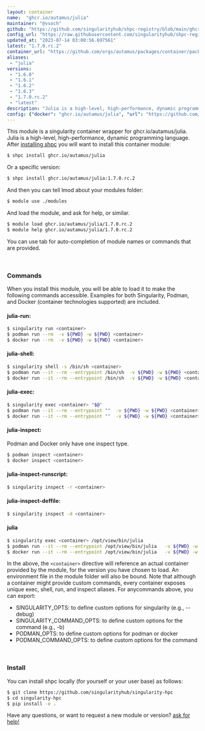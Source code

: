 ```yaml
---
layout: container
name:  "ghcr.io/autamus/julia"
maintainer: "@vsoch"
github: "https://github.com/singularityhub/shpc-registry/blob/main/ghcr.io/autamus/julia/container.yaml"
config_url: "https://raw.githubusercontent.com/singularityhub/shpc-registry/main/ghcr.io/autamus/julia/container.yaml"
updated_at: "2023-07-14 03:00:56.697561"
latest: "1.7.0.rc.2"
container_url: "https://github.com/orgs/autamus/packages/container/package/julia"
aliases:
 - "julia"
versions:
 - "1.6.0"
 - "1.6.1"
 - "1.6.2"
 - "1.6.3"
 - "1.7.0.rc.2"
 - "latest"
description: "Julia is a high-level, high-performance, dynamic programming language."
config: {"docker": "ghcr.io/autamus/julia", "url": "https://github.com/orgs/autamus/packages/container/package/julia", "maintainer": "@vsoch", "description": "Julia is a high-level, high-performance, dynamic programming language.", "latest": {"1.7.0.rc.2": "sha256:8deb90f4aaa4e779d80e0c7d04c99b9364c2f4545e4b9ca197d25dc58ccf4cc3"}, "tags": {"1.6.0": "sha256:e898f6e5faced775bca53c9e8cd28f56f1b6d42a719d06678a7012ab9f21f32e", "1.6.1": "sha256:527b37ce591be6b704efcb8019f16dbb0163f12433d0af8258153c892b33998d", "1.6.2": "sha256:34ef0a0fbfdca83bb05bf05faddb180d8dd82d7c5ab19fc405b478003d58d9de", "1.6.3": "sha256:f84fc45e71f4995278758398961231c088bfbbcd92d698a1d0ccb16de41f80f5", "1.7.0.rc.2": "sha256:8deb90f4aaa4e779d80e0c7d04c99b9364c2f4545e4b9ca197d25dc58ccf4cc3", "latest": "sha256:8deb90f4aaa4e779d80e0c7d04c99b9364c2f4545e4b9ca197d25dc58ccf4cc3"}, "aliases": {"julia": "/opt/view/bin/julia"}}
---
```


This module is a singularity container wrapper for ghcr.io/autamus/julia.
Julia is a high-level, high-performance, dynamic programming language.
After [installing shpc](#install) you will want to install this container module:


```bash
$ shpc install ghcr.io/autamus/julia
```

Or a specific version:

```bash
$ shpc install ghcr.io/autamus/julia:1.7.0.rc.2
```

And then you can tell lmod about your modules folder:

```bash
$ module use ./modules
```

And load the module, and ask for help, or similar.

```bash
$ module load ghcr.io/autamus/julia/1.7.0.rc.2
$ module help ghcr.io/autamus/julia/1.7.0.rc.2
```

You can use tab for auto-completion of module names or commands that are provided.

<br>

### Commands

When you install this module, you will be able to load it to make the following commands accessible.
Examples for both Singularity, Podman, and Docker (container technologies supported) are included.

#### julia-run:

```bash
$ singularity run <container>
$ podman run --rm  -v ${PWD} -w ${PWD} <container>
$ docker run --rm  -v ${PWD} -w ${PWD} <container>
```

#### julia-shell:

```bash
$ singularity shell -s /bin/sh <container>
$ podman run --it --rm --entrypoint /bin/sh  -v ${PWD} -w ${PWD} <container>
$ docker run --it --rm --entrypoint /bin/sh  -v ${PWD} -w ${PWD} <container>
```

#### julia-exec:

```bash
$ singularity exec <container> "$@"
$ podman run --it --rm --entrypoint ""  -v ${PWD} -w ${PWD} <container> "$@"
$ docker run --it --rm --entrypoint ""  -v ${PWD} -w ${PWD} <container> "$@"
```

#### julia-inspect:

Podman and Docker only have one inspect type.

```bash
$ podman inspect <container>
$ docker inspect <container>
```

#### julia-inspect-runscript:

```bash
$ singularity inspect -r <container>
```

#### julia-inspect-deffile:

```bash
$ singularity inspect -d <container>
```


#### julia

```bash
$ singularity exec <container> /opt/view/bin/julia
$ podman run --it --rm --entrypoint /opt/view/bin/julia   -v ${PWD} -w ${PWD} <container> -c " $@"
$ docker run --it --rm --entrypoint /opt/view/bin/julia   -v ${PWD} -w ${PWD} <container> -c " $@"
```



In the above, the `<container>` directive will reference an actual container provided
by the module, for the version you have chosen to load. An environment file in the
module folder will also be bound. Note that although a container
might provide custom commands, every container exposes unique exec, shell, run, and
inspect aliases. For anycommands above, you can export:

 - SINGULARITY_OPTS: to define custom options for singularity (e.g., --debug)
 - SINGULARITY_COMMAND_OPTS: to define custom options for the command (e.g., -b)
 - PODMAN_OPTS: to define custom options for podman or docker
 - PODMAN_COMMAND_OPTS: to define custom options for the command

<br>

### Install

You can install shpc locally (for yourself or your user base) as follows:

```bash
$ git clone https://github.com/singularityhub/singularity-hpc
$ cd singularity-hpc
$ pip install -e .
```

Have any questions, or want to request a new module or version? [ask for help!](https://github.com/singularityhub/singularity-hpc/issues)